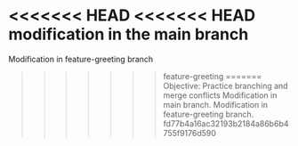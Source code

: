 <<<<<<< HEAD
<<<<<<< HEAD
modification in the main branch
=======
Modification in feature-greeting branch
>>>>>>> feature-greeting
=======
Objective: Practice branching and merge conflicts
Modification in main branch.
Modification in feature-greeting branch.
>>>>>>> fd77b4a16ac32193b2184a86b6b4755f9176d590
